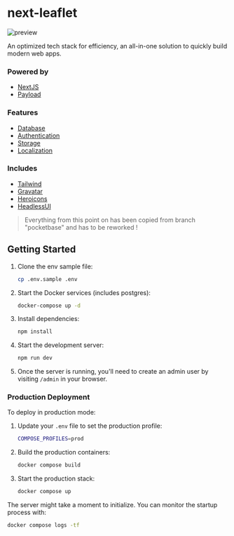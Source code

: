 
# next-leaflet

![preview](https://i.imgur.com/oulW1VO.png)

An optimized tech stack for efficiency, an all-in-one solution to quickly build modern web apps.



### Powered by

- [NextJS](https://nextjs.org)
- [Payload](https://payloadcms.com)



### Features

- [Database](https://payloadcms.com/docs/database/overview)
- [Authentication](https://payloadcms.com/docs/access-control/overview)
- [Storage](https://payloadcms.com/docs/upload/overview)
- [Localization](https://payloadcms.com/docs/configuration/localization#locales)



### Includes

- [Tailwind](https://tailwindcss.com)
- [Gravatar](https://gravatar.com)
- [Heroicons](https://heroicons.com)
- [HeadlessUI](https://headlessui.com)



> Everything from this point on has been copied from branch "pocketbase" and has to be reworked !

## Getting Started

1. Clone the env sample file:
    ```bash
    cp .env.sample .env
    ```

2. Start the Docker services (includes postgres):
    ```bash
    docker-compose up -d
    ```

3. Install dependencies:
    ```bash
    npm install
    ```

4. Start the development server:
    ```bash
    npm run dev
    ```

5. Once the server is running, you'll need to create an admin user by visiting `/admin` in your browser.

### Production Deployment

To deploy in production mode:

1. Update your `.env` file to set the production profile:
    ```bash
    COMPOSE_PROFILES=prod
    ```

2. Build the production containers:
    ```bash
    docker compose build
    ```

3. Start the production stack:
    ```bash
    docker compose up
    ```

The server might take a moment to initialize. You can monitor the startup process with:
```bash
docker compose logs -tf
```